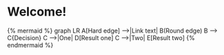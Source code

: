 # Welcome!


<!--

## Link to specific pages

{% content-ref url="Contribution-guidelines.md" %}
[Contribution-guidelines.md](Contribution-guidelines.md)
{% endcontent-ref %}


## Dos and Don'ts

{% hint style="success" %}
test de un success (do)
{% endhint %}

{% hint style="danger" %}
test de un danger (don't)
{% endhint %}

{% hint style="warning" %}
test de un warning
{% endhint %}

{% hint style="info" %}
test de un info
{% endhint %}

## Checklist test  

- [ ] Primer checkbox
- [x] Segundo checkbox

{% code title="_settings.scss" %}
```scss
// Here the code to be added
```
{% endcode %}


-->

{% mermaid %} graph LR A[Hard edge] -->|Link text| B(Round edge) B --> C{Decision} C -->|One| D[Result one] C -->|Two| E[Result two] {% endmermaid %}
